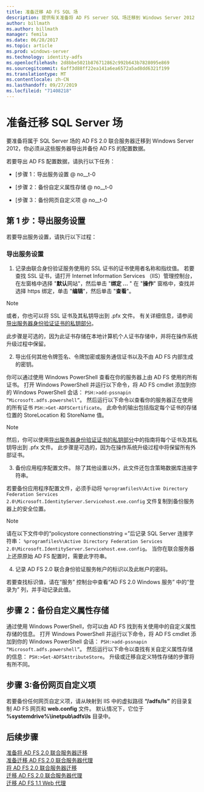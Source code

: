 ```yaml
---
title: 准备迁移 AD FS SQL 场
description: 提供有关准备将 AD FS server SQL 场迁移到 Windows Server 2012 的信息。
author: billmath
ms.author: billmath
manager: femila
ms.date: 06/28/2017
ms.topic: article
ms.prod: windows-server
ms.technology: identity-adfs
ms.openlocfilehash: 2d8bbe5021b876712862c992b643b7828095e869
ms.sourcegitcommit: 6aff3d88ff22ea141a6ea6572a5ad8dd6321f199
ms.translationtype: MT
ms.contentlocale: zh-CN
ms.lasthandoff: 09/27/2019
ms.locfileid: "71408218"
---
```

# <a name="prepare-to-migrate-a-sql-server-farm"></a>准备迁移 SQL Server 场  
 要准备将属于 SQL Server 场的 AD FS 2.0 联合服务器迁移到 Windows Server 2012，你必须从这些服务器导出并备份 AD FS 的配置数据。  
  
 若要导出 AD FS 配置数据，请执行以下任务：  
  
-   [步骤 1：导出服务设置 @ no__t-0  
  
-   [步骤 2：备份自定义属性存储 @ no__t-0  
  
-   [步骤 3：备份网页自定义项 @ no__t-0  
  
## <a name="step-1-export-service-settings"></a>第 1 步：导出服务设置  
 若要导出服务设置，请执行以下过程：  
  
### <a name="to-export-service-settings"></a>导出服务设置  
  
1.  记录由联合身份验证服务使用的 SSL 证书的证书使用者名称和指纹值。 若要查找 SSL 证书，请打开 Internet Information Services （IIS）管理控制台，在左窗格中选择 "**默认**网站"，然后单击 "**绑定 ...** " 在 "**操作**" 窗格中，查找并选择 https 绑定，单击 "**编辑**"，然后单击 "**查看**"。  
  
> [!NOTE]
>  或者，你也可以将 SSL 证书及其私钥导出到 .pfx 文件。 有关详细信息，请参阅 [导出服务器身份验证证书的私钥部分](Export-the-Private-Key-Portion-of-a-Server-Authentication-Certificate.md)。  
>   
>  此步骤是可选的，因为此证书存储在本地计算机个人证书存储中，并将在操作系统升级过程中保留。  
  
2. 导出任何其他令牌签名、令牌加密或服务通信证书以及不由 AD FS 内部生成的密钥。  
  
你可以通过使用 Windows PowerShell 查看在你的服务器上由 AD FS 使用的所有证书。 打开 Windows PowerShell 并运行以下命令，将 AD FS cmdlet 添加到你的 Windows PowerShell 会话： `PSH:>add-pssnapin “Microsoft.adfs.powershell”`。 然后运行以下命令以查看你的服务器正在使用的所有证书 `PSH:>Get-ADFSCertificate`。 此命令的输出包括指定每个证书的存储位置的 StoreLocation 和 StoreName 值。  
  
> [!NOTE]
>  然后，你可以使用[导出服务器身份验证证书的私钥部分](Export-the-Private-Key-Portion-of-a-Server-Authentication-Certificate.md)中的指南将每个证书及其私钥导出到 .pfx 文件。 此步骤是可选的，因为在操作系统升级过程中将保留所有外部证书。  
  
3. 备份应用程序配置文件。 除了其他设置以外，此文件还包含策略数据库连接字符串。  
  
若要备份应用程序配置文件，必须手动将 `%programfiles%\Active Directory Federation Services 2.0\Microsoft.IdentityServer.Servicehost.exe.config` 文件复制到备份服务器上的安全位置。  
  
> [!NOTE]
>  请在以下文件中的“policystore connectionstring =”后记录 SQL Server 连接字符串：  `%programfiles%\Active Directory Federation Services 2.0\Microsoft.IdentityServer.Servicehost.exe.config`。 当你在联合服务器上还原原始 AD FS 配置时，需要此字符串。  
  
4. 记录 AD FS 2.0 联合身份验证服务帐户的标识以及此帐户的密码。  
  
若要查找标识值，请在“服务” 控制台中查看“AD FS 2.0 Windows 服务” 中的“登录为” 列，并手动记录此值。  
  
## <a name="step-2-back-up-custom-attribute-stores"></a>步骤 2：备份自定义属性存储  
 通过使用 Windows PowerShell，你可以由 AD FS 找到有关使用中的自定义属性存储的信息。 打开 Windows PowerShell 并运行以下命令，将 AD FS cmdlet 添加到你的 Windows PowerShell 会话： `PSH:>add-pssnapin “Microsoft.adfs.powershell”`。 然后运行以下命令以查找有关自定义属性存储的信息： `PSH:>Get-ADFSAttributeStore`。 升级或迁移自定义特性存储的步骤将有所不同。  
  
## <a name="step-3-back-up-webpage-customizations"></a>步骤 3:备份网页自定义项  
 若要备份任何网页自定义项，请从映射到 IIS 中的虚拟路径 **“/adfs/ls”** 的目录复制 AD FS 网页和 **web.config** 文件。 默认情况下，它位于 **%systemdrive%\inetpub\adfs\ls** 目录中。  
  
## <a name="next-steps"></a>后续步骤
 [准备将 AD FS 2.0 联合服务器迁移](prepare-to-migrate-ad-fs-fed-server.md)   
 [准备迁移 AD FS 2.0 联合服务器代理](prepare-to-migrate-ad-fs-fed-proxy.md)   
 [将 AD FS 2.0 联合服务器迁移](migrate-the-ad-fs-fed-server.md)   
 [迁移 AD FS 2.0 联合服务器代理](migrate-the-ad-fs-2-fed-server-proxy.md)   
 [迁移 AD FS 1.1 Web 代理](migrate-the-ad-fs-web-agent.md)